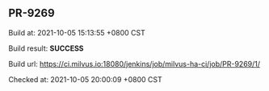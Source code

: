 <h2><a name="pr-9269" class="anchor" href="#pr-9269" rel="nofollow" aria-hidden="true"><span class="octicon octicon-link"></span></a>PR-9269</h2>

<p>Build at: 2021-10-05 15:13:55 +0800 CST</p>

<p>Build result: <strong>SUCCESS</strong></p>

<p>Build url: <a href="https://ci.milvus.io:18080/jenkins/job/milvus-ha-ci/job/PR-9269/1/" rel="nofollow">https://ci.milvus.io:18080/jenkins/job/milvus-ha-ci/job/PR-9269/1/</a></p>

<p>Checked at: 2021-10-05 20:00:09 +0800 CST</p>
